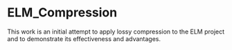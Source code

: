 # ELM_Compression
This work is an initial attempt to apply lossy compression to the ELM project and to demonstrate its effectiveness and advantages.

